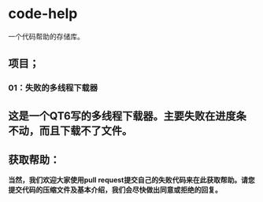 # code-help
一个代码帮助的存储库。

## 项目；
### 01：失败的多线程下载器
这是一个QT6写的多线程下载器。主要失败在进度条不动，而且下载不了文件。
---
## 获取帮助：
**当然，我们欢迎大家使用pull request提交自己的失败代码来在此获取帮助。请您提交代码的压缩文件及基本介绍，我们会尽快做出同意或拒绝的回复。**
